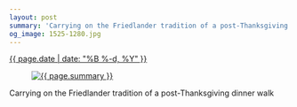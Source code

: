 ```yaml
---
layout: post
summary: 'Carrying on the Friedlander tradition of a post-Thanksgiving dinner walk'
og_image: 1525-1280.jpg
---
```


<div class="post">
 <time>
  <a href="/1525">
   {{ page.date | date: "%B %-d, %Y" }}
  </a>
 </time>
 <a href="/1525">
  <figure data-taken="11/25/2021">
   <img alt="{{ page.summary }}" sizes="(min-width: 700px) 50vw, calc(100vw - 2rem)" src="{{ site.assets_url }}/1525-640.jpg" srcset="{{ site.assets_url }}/1525-320.jpg 320w, {{ site.assets_url }}/1525-640.jpg 640w, {{ site.assets_url }}/1525-960.jpg 960w, {{ site.assets_url }}/1525-1280.jpg 1280w"/>
  </figure>
 </a>
 <span>
  Carrying on the Friedlander tradition of a post-Thanksgiving dinner walk
 </span>
</div>
